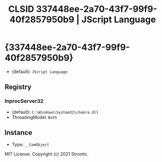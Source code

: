 ﻿---
title: "CLSID 337448ee-2a70-43f7-99f9-40f2857950b9 | JScript Language"
excerpt: What is COM-Object CLSID 337448ee-2a70-43f7-99f9-40f2857950b9?
---

# {337448ee-2a70-43f7-99f9-40f2857950b9}

* (default): `JScript Language`

## Registry


### InprocServer32

* (default): `C:\Windows\System32\chakra.dll`
* ThreadingModel: `Both`

## Instance

* Type: `__ComObject`

MIT License. Copyright (c) 2021 Strontic.


